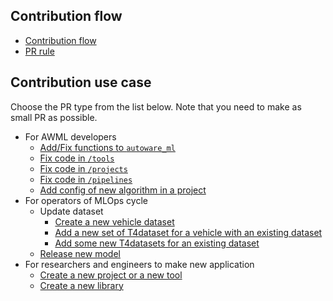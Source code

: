 
## Contribution flow

- [Contribution flow](/docs/contribution/contribution_flow/contribution_flow.md)
- [PR rule](/docs/contribution/contribution_flow/pr_rule.md)

## Contribution use case

Choose the PR type from the list below.
Note that you need to make as small PR as possible.

- For AWML developers
  - [Add/Fix functions to `autoware_ml`](use_case/fix_core_library.md)
  - [Fix code in `/tools`](use_case/fix_tools.md)
  - [Fix code in `/projects`](use_case/fix_projects.md)
  - [Fix code in `/pipelines`](use_case/fix_pipeline.md)
  - [Add config of new algorithm in a project](use_case/add_new_algorithm.md)
- For operators of MLOps cycle
  - Update dataset
    - [Create a new vehicle dataset](use_case/create_new_vehicle_dataset.md)
    - [Add a new set of T4dataset for a vehicle with an existing dataset](use_case/create_new_dataset.md)
    - [Add some new T4datasets for an existing dataset](use_case/add_dataset.md)
  - [Release new model](use_case/release_new_model.md)
- For researchers and engineers to make new application
  - [Create a new project or a new tool](use_case/create_new_project.md)
  - [Create a new library](use_case/create_new_library.md)
